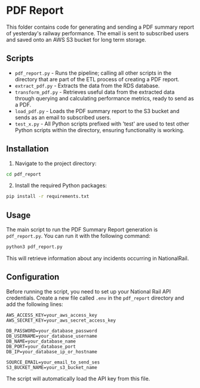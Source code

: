 # PDF Report

This folder contains code for generating and sending a PDF summary report of yesterday's railway performance. The email is sent to subscribed users and saved onto an AWS S3 bucket for long term storage.

## Scripts
* ```pdf_report.py``` - Runs the pipeline; calling all other scripts in the directory that are part of the ETL process of creating a PDF report.
* ```extract_pdf.py``` - Extracts the data from the RDS database.
* ```transform_pdf.py``` - Retrieves useful data from the extracted data through querying and calculating performance metrics, ready to send as a PDF.
* ```load_pdf.py``` - Loads the PDF summary report to the S3 bucket and sends as an email to subscribed users.
* ```test_x.py``` - All Python scripts prefixed with 'test' are used to test other Python scripts within the directory, ensuring functionality is working.


## Installation

1. Navigate to the project directory:

```bash
cd pdf_report
```

2. Install the required Python packages:

```bash
pip install -r requirements.txt
```

## Usage

The main script to run the PDF Summary Report generation is `pdf_report.py`. You can run it with the following command:

```bash
python3 pdf_report.py
```

This will retrieve information about any incidents occurring in NationalRail. 

## Configuration

Before running the script, you need to set up your National Rail API credentials. Create a new file called `.env` in the `pdf_report` directory and add the following lines:

```text
AWS_ACCESS_KEY=your_aws_access_key
AWS_SECRET_KEY=your_aws_secret_access_key

DB_PASSWORD=your_database_password
DB_USERNAME=your_database_username
DB_NAME=your_database_name
DB_PORT=your_database_port
DB_IP=your_database_ip_or_hostname

SOURCE_EMAIL=your_email_to_send_ses
S3_BUCKET_NAME=your_s3_bucket_name 
```

The script will automatically load the API key from this file.
